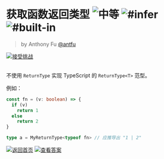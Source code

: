<!--info-header-start--><h1>获取函数返回类型 <img src="https://img.shields.io/badge/-%E4%B8%AD%E7%AD%89-f3c746" alt="中等"/> <img src="https://img.shields.io/badge/-%23infer-999" alt="#infer"/> <img src="https://img.shields.io/badge/-%23built--in-999" alt="#built-in"/></h1><blockquote><p>by Anthony Fu <a href="https://github.com/antfu" target="_blank">@antfu</a></p></blockquote><a href="https://type-challenges.netlify.app/case/2/play/zh-CN" target="_blank"><img src="https://img.shields.io/badge/-%E6%8E%A5%E5%8F%97%E6%8C%91%E6%88%98-blue?logo=typescript" alt="接受挑战"/></a> <br><br><!--info-header-end-->

不使用 `ReturnType` 实现 TypeScript 的 `ReturnType<T>` 范型。

例如：

```ts
const fn = (v: boolean) => {
  if (v)
    return 1
  else
    return 2
}

type a = MyReturnType<typeof fn> // 应推导出 "1 | 2"
```

<!--info-footer-start--><a href="../../README.zh-CN.md" target="_blank"><img src="https://img.shields.io/badge/-%E8%BF%94%E5%9B%9E%E9%A6%96%E9%A1%B5-grey" alt="返回首页"/></a> <a href="https://type-challenges.netlify.app/case/2/answers" target="_blank"><img src="https://img.shields.io/badge/-%E6%9F%A5%E7%9C%8B%E7%AD%94%E6%A1%88-F59BAF?logo=awesome-lists&logoColor=white" alt="查看答案"/></a> <!--info-footer-end-->